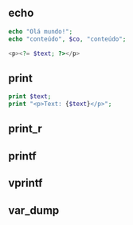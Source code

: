 ## echo
```php
echo "Olá mundo!";
echo "conteúdo", $co, "conteúdo";
```

```php
<p><?= $text; ?></p>
```

## print
```php
print $text;
print "<p>Text: {$text}</p>";
```

## print_r

## printf

## vprintf

## var_dump
<!--stackedit_data:
eyJoaXN0b3J5IjpbLTE0MzgyNDg3MTIsLTE2NjU3NTY2MDZdfQ
==
-->